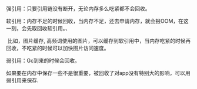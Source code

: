 强引用：只要引用链没有断开，无论内存多么吃紧都不会回收。

软引用：内存不足的时候回收，当内存不足，还去申请内存，就会报OOM，在这一刻，会先取回收软引用。、

​		比如，图片缓存, 高频词使用的图片，可以缓存到软引用中，当内存吃紧的时候再回收，不吃紧的时候可以加快图片访问速度。

弱引用：Gc到来的时候会回收。

​		如果要在内存中保存一些不是很重要，被回收了对app没有特别大的影响，可以用弱引用来保存.

